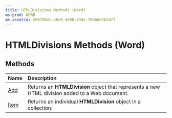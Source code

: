```yaml
---
title: HTMLDivisions Methods (Word)
ms.prod: WORD
ms.assetid: 5507982c-a0c9-4e90-834c-706b6d5b3d7f
---
```



# HTMLDivisions Methods (Word)

## Methods



|**Name**|**Description**|
|:-----|:-----|
|[Add](htmldivisions-add-method-word.md)|Returns an  **HTMLDivision** object that represents a new HTML division added to a Web document.|
|[Item](htmldivisions-item-method-word.md)|Returns an individual  **HTMLDivision** object in a collection.|

